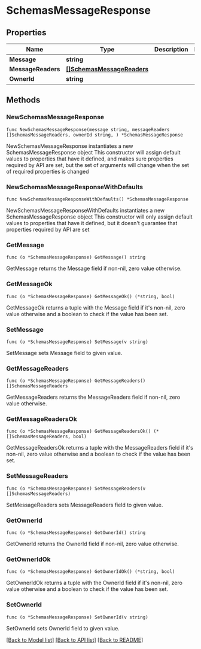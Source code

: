 # SchemasMessageResponse

## Properties

Name | Type | Description | Notes
------------ | ------------- | ------------- | -------------
**Message** | **string** |  | 
**MessageReaders** | [**[]SchemasMessageReaders**](SchemasMessageReaders.md) |  | 
**OwnerId** | **string** |  | 

## Methods

### NewSchemasMessageResponse

`func NewSchemasMessageResponse(message string, messageReaders []SchemasMessageReaders, ownerId string, ) *SchemasMessageResponse`

NewSchemasMessageResponse instantiates a new SchemasMessageResponse object
This constructor will assign default values to properties that have it defined,
and makes sure properties required by API are set, but the set of arguments
will change when the set of required properties is changed

### NewSchemasMessageResponseWithDefaults

`func NewSchemasMessageResponseWithDefaults() *SchemasMessageResponse`

NewSchemasMessageResponseWithDefaults instantiates a new SchemasMessageResponse object
This constructor will only assign default values to properties that have it defined,
but it doesn't guarantee that properties required by API are set

### GetMessage

`func (o *SchemasMessageResponse) GetMessage() string`

GetMessage returns the Message field if non-nil, zero value otherwise.

### GetMessageOk

`func (o *SchemasMessageResponse) GetMessageOk() (*string, bool)`

GetMessageOk returns a tuple with the Message field if it's non-nil, zero value otherwise
and a boolean to check if the value has been set.

### SetMessage

`func (o *SchemasMessageResponse) SetMessage(v string)`

SetMessage sets Message field to given value.


### GetMessageReaders

`func (o *SchemasMessageResponse) GetMessageReaders() []SchemasMessageReaders`

GetMessageReaders returns the MessageReaders field if non-nil, zero value otherwise.

### GetMessageReadersOk

`func (o *SchemasMessageResponse) GetMessageReadersOk() (*[]SchemasMessageReaders, bool)`

GetMessageReadersOk returns a tuple with the MessageReaders field if it's non-nil, zero value otherwise
and a boolean to check if the value has been set.

### SetMessageReaders

`func (o *SchemasMessageResponse) SetMessageReaders(v []SchemasMessageReaders)`

SetMessageReaders sets MessageReaders field to given value.


### GetOwnerId

`func (o *SchemasMessageResponse) GetOwnerId() string`

GetOwnerId returns the OwnerId field if non-nil, zero value otherwise.

### GetOwnerIdOk

`func (o *SchemasMessageResponse) GetOwnerIdOk() (*string, bool)`

GetOwnerIdOk returns a tuple with the OwnerId field if it's non-nil, zero value otherwise
and a boolean to check if the value has been set.

### SetOwnerId

`func (o *SchemasMessageResponse) SetOwnerId(v string)`

SetOwnerId sets OwnerId field to given value.



[[Back to Model list]](../README.md#documentation-for-models) [[Back to API list]](../README.md#documentation-for-api-endpoints) [[Back to README]](../README.md)


